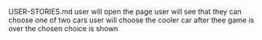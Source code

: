 USER-STORIES.md
user will open the page
user will see that they can choose one of two cars
user will choose the cooler car
after thee game is over the chosen choice is shown
